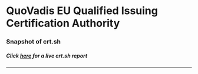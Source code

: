 # QuoVadis EU Qualified Issuing Certification Authority
### Snapshot of crt.sh
##### Click [here](https://crt.sh/?q=7627A1A376167F0DE7523B3D65342A584BF4C84C3C9BEE499D0660B416F42130) for a live crt.sh report

---
